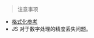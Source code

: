 <!-- STORY -->

> 注意事项

- [格式化参考](http://openexchangerates.github.io/accounting.js/#documentation)
- JS 对于数字处理的精度丢失问题。
